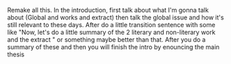 
Remake all this. In the introduction, first talk about what I'm gonna talk about (Global and works and extract) then talk the global issue and how it's still relevant to these days. After do a little transition sentence with some like "Now, let's do a little summary of the 2 literary and non-literary work and the extract " or something maybe better than that. After you do a summary of these and then you will finish the intro by enouncing the main thesis
